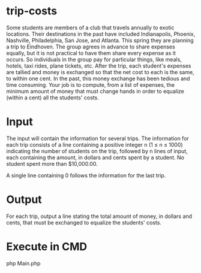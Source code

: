 # trip-costs

Some students are members of a club that travels annually to exotic locations. Their destinations in the past have included Indianapolis, Phoenix, Nashville, Philadelphia, San Jose, and Atlanta. This spring they are planning a trip to Eindhoven. The group agrees in advance to share expenses equally, but it is not practical to have them share every expense as it occurs. So individuals in the group pay for particular things, like meals, hotels, taxi rides, plane tickets, etc. After the trip, each student's expenses are tallied and money is exchanged so that the net cost to each is the same, to within one cent. In the past, this money exchange has been tedious and time consuming. Your job is to compute, from a list of expenses, the minimum amount of money that must change hands in order to equalize (within a cent) all the students' costs.

# Input
The input will contain the information for several trips. The information for each trip consists of a line containing a positive integer n (1 ≤ n ≤ 1000) indicating the number of students on the trip, followed by n lines of input, each containing the amount, in dollars and cents spent by a student. No student spent more than $10,000.00.

A single line containing 0 follows the information for the last trip.

# Output
For each trip, output a line stating the total amount of money, in dollars and cents, that must be exchanged to equalize the students' costs.

# Execute in CMD
php Main.php
